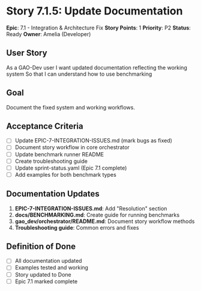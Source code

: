 # Story 7.1.5: Update Documentation

**Epic**: 7.1 - Integration & Architecture Fix
**Story Points**: 1
**Priority**: P2
**Status**: Ready
**Owner**: Amelia (Developer)

## User Story

As a GAO-Dev user
I want updated documentation reflecting the working system
So that I can understand how to use benchmarking

## Goal

Document the fixed system and working workflows.

## Acceptance Criteria

- [ ] Update EPIC-7-INTEGRATION-ISSUES.md (mark bugs as fixed)
- [ ] Document story workflow in core orchestrator
- [ ] Update benchmark runner README
- [ ] Create troubleshooting guide
- [ ] Update sprint-status.yaml (Epic 7.1 complete)
- [ ] Add examples for both benchmark types

## Documentation Updates

1. **EPIC-7-INTEGRATION-ISSUES.md**: Add "Resolution" section
2. **docs/BENCHMARKING.md**: Create guide for running benchmarks
3. **gao_dev/orchestrator/README.md**: Document story workflow methods
4. **Troubleshooting guide**: Common errors and fixes

## Definition of Done

- [ ] All documentation updated
- [ ] Examples tested and working
- [ ] Story updated to Done
- [ ] Epic 7.1 marked complete
